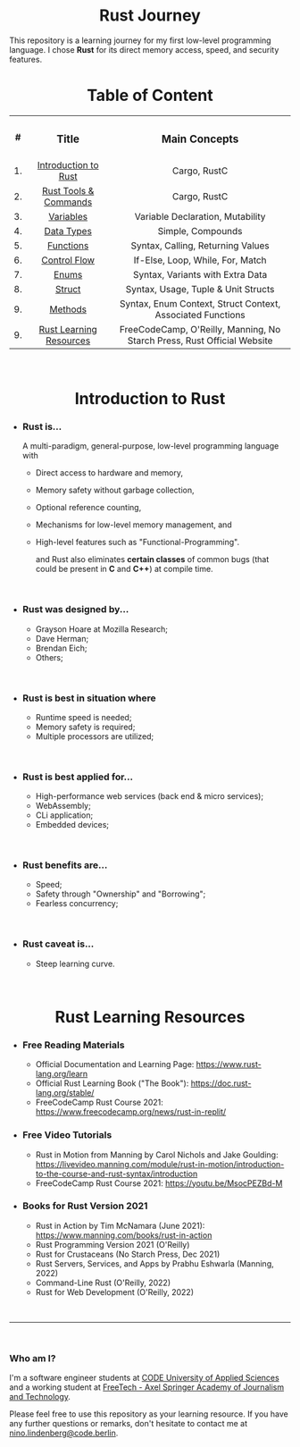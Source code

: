 <h1 align=center><strong>Rust Journey</strong></h1>

This repository is a learning journey for my first low-level programming language. I chose **Rust** for its direct memory access, speed, and security features.

<div align=center>
    <h1 align=center><strong>Table of Content</strong></h1>
    <div align=center>
        <table>
            <tr align=center>
                <th>#</th>
                <th><h3 align=center><strong>Title</strong></h3></th>
                <th><h3 align=center><strong>Main Concepts</strong></h3></th>
            </tr>
            <tr align=center>
                <td>1.</td>
                <td><a href="#intro">Introduction to Rust</a></td>
                <td>Cargo, RustC</td>
            </tr>
            <tr align=center>
                <td>2.</td>
                <td><a href="https://github.com/Aeternalis-Ingenium/Rust-Journey/tree/trunk/01-Rust-Tools-Commands">Rust Tools & Commands</a></td>
                <td>Cargo, RustC</td>
            </tr>
            <tr align=center>
                <td>3.</td>
                <td><a href="https://github.com/Aeternalis-Ingenium/Rust-Journey/tree/trunk/02-Rust-Variables">Variables</a></td>
                <td>Variable Declaration, Mutability</td>
            </tr>
            <tr align=center>
                <td>4.</td>
                <td><a href="https://github.com/Aeternalis-Ingenium/Rust-Journey/tree/trunk/03-Rust-Data-Types">Data Types</a></td>
                <td>Simple, Compounds</td>
            </tr>
            <tr align=center>
                <td>5.</td>
                <td><a href="https://github.com/Aeternalis-Ingenium/Rust-Journey/tree/trunk/04-Rust-Functions">Functions</a></td>
                <td>Syntax, Calling, Returning Values</td>
            </tr>
            <tr align=center>
                <td>6.</td>
                <td><a href="https://github.com/Aeternalis-Ingenium/Rust-Journey/tree/trunk/05-Rust-Control-Flow">Control Flow</a></td>
                <td>If-Else, Loop, While, For, Match</td>
            </tr>
            <tr align=center>
                <td>7.</td>
                <td><a href="https://github.com/Aeternalis-Ingenium/Rust-Journey/tree/trunk/06-Rust-Enums">Enums</a></td>
                <td>Syntax, Variants with Extra Data</td>
            </tr>
            <tr align=center>
                <td>8.</td>
                <td><a href="https://github.com/Aeternalis-Ingenium/Rust-Journey/tree/trunk/07-Rust-Struct">Struct</a></td>
                <td>Syntax, Usage, Tuple & Unit Structs</td>
            </tr>
            <tr align=center>
                <td>9.</td>
                <td><a href="https://github.com/Aeternalis-Ingenium/Rust-Journey/tree/trunk/08-Rust-Methods">Methods</a></td>
                <td>Syntax, Enum Context, Struct Context, Associated Functions</td>
            </tr>
            <tr align=center>
                <td>9.</td>
                <td><a href="#LR">Rust Learning Resources</a></td>
                <td>FreeCodeCamp, O'Reilly, Manning, No Starch Press, Rust Official Website</td>
            </tr>
        </table>
    </div>
</div>

<br>

<h1 id="intro" align=center><strong>Introduction to Rust</strong></h1>

- ### **Rust is...**

    A multi-paradigm, general-purpose, low-level programming language with

  - Direct access to hardware and memory,
  - Memory safety without garbage collection,
  - Optional reference counting,
  - Mechanisms for low-level memory management, and
  - High-level features such as "Functional-Programming".

    and Rust also eliminates **certain classes** of common bugs (that could be present in **C** and **C++**) at compile time.

<br>

- ### **Rust was designed by...**

  - Grayson Hoare at Mozilla Research;
  - Dave Herman;
  - Brendan Eich;
  - Others;

<br>

- ### **Rust is best in situation where**

  - Runtime speed is needed;
  - Memory safety is required;
  - Multiple processors are utilized;

<br>

- ### **Rust is best applied for...**
  
  - High-performance web services (back end & micro services);
  - WebAssembly;
  - CLi application;
  - Embedded devices;

<br>

- ### **Rust benefits are...**

  - Speed;
  - Safety through "Ownership" and "Borrowing";
  - Fearless concurrency;

<br>

- ### **Rust caveat is...**

  - Steep learning curve.

<br>

<h1 id="LR" align=center>Rust Learning Resources<strong></strong></h1>

- ### **Free Reading Materials**

  - Official Documentation and Learning Page: https://www.rust-lang.org/learn
  - Official Rust Learning Book ("The Book"): https://doc.rust-lang.org/stable/
  - FreeCodeCamp Rust Course 2021: https://www.freecodecamp.org/news/rust-in-replit/

- ### **Free Video Tutorials**
  
  - Rust in Motion from Manning by Carol Nichols and Jake Goulding: https://livevideo.manning.com/module/rust-in-motion/introduction-to-the-course-and-rust-syntax/introduction 
  - FreeCodeCamp Rust Course 2021: https://youtu.be/MsocPEZBd-M

- ### **Books for Rust Version 2021**

  - Rust in Action by Tim McNamara (June 2021): https://www.manning.com/books/rust-in-action
  - Rust Programming Version 2021 (O'Reilly)
  - Rust for Crustaceans (No Starch Press, Dec 2021)
  - Rust Servers, Services, and Apps by Prabhu Eshwarla (Manning, 2022)
  - Command-Line Rust (O'Reilly, 2022)
  - Rust for Web Development (O'Reilly, 2022)

<br>

---

<br>

### **Who am I?**

I'm a software engineer students at [CODE University of Applied Sciences](https://code.berlin/en/) and a working student at [FreeTech - Axel Springer Academy of Journalism and Technology](https://www.freetech.academy/en).

Please feel free to use this repository as your learning resource. If you have any further questions or remarks, don't hesitate to contact me at nino.lindenberg@code.berlin.
